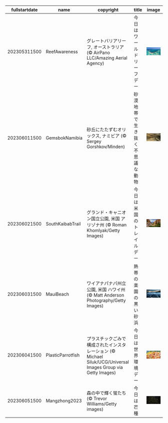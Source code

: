 |fullstartdate|name|copyright|title|image|
|--|--|--|--|--|
202305311500|ReefAwareness|グレートバリアリーフ, オーストラリア (© AirPano LLC/Amazing Aerial Agency)|今日はワールドリーフデー|![](/ja-JP/2023/06/202305311500ReefAwareness.jpg)|
202306011500|GemsbokNamibia|砂丘にたたずむオリックス, ナミビア (© Sergey Gorshkov/Minden)|砂漠地帯で生き抜く不思議な動物|![](/ja-JP/2023/06/202306011500GemsbokNamibia.jpg)|
202306021500|SouthKaibabTrail|グランド・キャニオン国立公園, 米国 アリゾナ州 (© Roman Khomlyak/Getty Images)|今日は米国のトレイルデー|![](/ja-JP/2023/06/202306021500SouthKaibabTrail.jpg)|
202306031500|MauiBeach|ワイアナパナパ州立公園, 米国 ハワイ州 (© Matt Anderson Photography/Getty Images)|熱帯の楽園の黒い砂浜|![](/ja-JP/2023/06/202306031500MauiBeach.jpg)|
202306041500|PlasticParrotfish|プラスチックごみで構成されたインスタレーション (© Michael Siluk/UCG/Universal Images Group via Getty Images)|今日は世界環境デー|![](/ja-JP/2023/06/202306041500PlasticParrotfish.jpg)|
202306051500|Mangzhong2023|森の中で輝く蛍たち (© Trevor Williams/Getty images)|今日は芒種|![](/ja-JP/2023/06/202306051500Mangzhong2023.jpg)|
